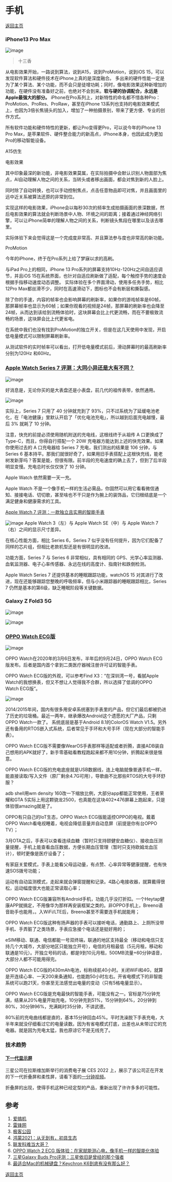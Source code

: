 # 手机
[返回主页](/)

### iPhone13 Pro Max

![image](https://user-images.githubusercontent.com/98196188/150619299-6b6179b4-364b-40f4-bd8e-661ee5624541.png)
> 十三香

从电影效果开始，一路说到算法，说到A15，说到ProMotion，说到iOS 15，可以发现软件算法和硬件技术在iPhone上真的是深度融合。
多出来的硬件性能一定是为了某个算法、某个功能，而不会只是徒增功耗；同时，像电影效果这种新增加的功能，在硬件没有准备好之前，也绝对不会到来。**软与硬的协调配合，永远是Apple最强大的部分。**
iPhone在Pro系列上，对新特性的命名都不惜各种Pro：ProMotion、ProRes、ProRaw，甚至在iPhone 13系列也支持的电影效果模式上，也因为3倍长焦镜头的加入，增加了一种拍摄景别，带来了更方便、专业的创作方式。

所有软件功能和硬件特性的更新，都让Pro变得更Pro，可以说今年的iPhone 13 Pro Max，是苹果软件、硬件整合能力的新高点，iPhone本身，也因此成为更加Pro的移动智能设备。

A15仿生

电影效果

其中印象最深的新功能，非电影效果莫属，在实际拍摄中会默认识别人物面部为焦点，AI自动理解人物之间的关系，当转头或者移出画面，都会对焦到新的人脸上。

同时除了自动转换，也可以手动控制焦点，点击任意物品即可对焦，并且画面里的远中近关系被算法还原的非常到位。

实现这样的电影效果，iPhone会以每秒30次的频率生成拍摄画面的景深数据，然后电影效果的算法就会判断场景中人物、环境之间的距离；接着通过神经网络引擎，可以让iPhone简单的理解人物之间的关系，判断镜头焦段在哪里以及该去哪里。

实际体验下来会觉得这是一个完成度非常高、并且算法参与度也非常高的新功能。

ProMotion

今年的iPhone，终于在Pro系列上给了梦寐以求的高刷。

与iPad Pro上的相同，iPhone 13 Pro系列的屏幕支持10Hz-120Hz之间自适应调节，并且iOS 15在系统界面，也针对自适应刷新做了适配，每个触控手势的速度会根据手指移动速度动态调整。
实际体验在多个界面滑动，使用多任务手势，相比12Pro Max都丝滑不少，同时在高速滑动下，图标也不会有断层和撕裂感。

除了你的手速，内容的帧率也会影响屏幕的刷新率，如果你的游戏帧率是60帧，那屏幕帧率也显示为60帧；如果你观看的视频是24帧，那屏幕的刷新率也会降至24帧，从而达到该给到流畅体验时，这块屏幕会比上代更流畅，而在不要极致流畅的场景，这块屏会比上代更省电。

在系统中我们也没有找到ProMotion的独立开关，但是在这几天使用中发现，开启低电量模式可以限制屏幕刷新率。

从测试软件的实时帧率可以看出，打开低电量模式前后，滑动屏幕时的最高刷新率分别为120Hz 和60Hz。

### [Apple Watch Series 7 评测：大同小异还是大有不同？](https://www.ifanr.com/1447148)

![image](https://user-images.githubusercontent.com/98196188/152644564-0f40f814-52f6-4aca-86bd-ab74226caed0.png)

好消息是，无论你买的是大表盘还是小表盘，前几代的祖传表带，依然通用。

![image](https://user-images.githubusercontent.com/98196188/152644667-cd489a5e-f0ec-4aa1-8aa0-33d93973ecb4.png)

实际上，Series 7 只用了 40 分钟就充到了 93%，只不过系统为了延缓电池老化，在「电池健康」里默认开启了「优化电池充电」，所以越到后面充电越慢，最后 3% 就耗了 10 分钟。

注意，快充的前提必须使用随机附送的充电线，这根线终于从祖传 A 口更换成了 Type-C，而且，你得自行搭配一个 20W 充电器方能达到上述的快充效果。如果你使用过去的 A 口充电器给 Series 7 充电，我们测出的结果是 106 分钟，与 Series 6 基本持平。那我们就很好奇了，如果用旧手表搭配上这根快充线，能老树发新芽吗？答案是能，但很有限。前半段的充电速度的确上去了，但到了后半段明显变慢。充电总时长仅仅快了 10 分钟。

Apple Watch 依然需要一天一充。

Apple Watch 不是一个像手机一样的生活必需品，你固然可以用它看看微信通知、接接电话、切切歌，甚至啥也不干只是作为腕上的装饰品，它归根结底是一个满足健身和健康需求的工具。

[Apple Watch 7 评测：一款独立且实用的智能手表](https://www.znj.com/news/91903.html)

![image](https://user-images.githubusercontent.com/98196188/152644593-d953427f-70a7-4769-a4e5-4b1c6f58c0ca.png)
Apple Watch 3（左）与 Apple Watch SE（中）与 Apple Watch 7（右）之间的显示尺寸差异。

在核心性能方面，相比 Series 6，Series 7 似乎没有任何提升，因为它们配备了同样的芯片组，但相比老款机型还是有很明显的改进。

功能方面，Series 7 与 Series 6 非常相似，具有相同的 GPS、光学心率监测器、血氧监测器、电子心率传感器、永远在线的高度计、指南针和跌倒检测。

Apple Watch Series 7 还提供基本的睡眠跟踪功能，watchOS 15 对其进行了改进，现在还能够跟踪您整晚的呼吸频率，但与小米跟踪器的睡眠跟踪相比，Series 7 仍然是基本的第6级，缺乏睡眠阶段等关键数据。

### Galaxy Z Fold3 5G

![image](https://user-images.githubusercontent.com/98196188/150619335-7fe17950-f883-48f8-bbd0-590c495df468.png)

![image](https://user-images.githubusercontent.com/98196188/150635624-aca61afa-d6cf-4a4d-b65d-e6841db79251.png)

### [OPPO Watch ECG版](https://www.igao7.com/news/202103/NrufEh9XTGbDSVM2.html)

![image](https://user-images.githubusercontent.com/98196188/150665995-1c5d8303-8b6d-4670-a7f6-18ea50e5f66f.png)

OPPO Watch在2020年的3月6日发布，半年后的9月24日，OPPO Watch ECG版发布。后者是国内首个拿到二类医疗器械注册许可证的智能手表。

OPPO Watch ECG版的外观，可以参考Find X3：“在深圳湾一号，看腻Apple Watch的我想换表，但又不想让人觉得我不合群，所以选择了低调的OPPO Watch ECG版”。

![image](https://user-images.githubusercontent.com/98196188/150664298-b5feb97f-9a59-479e-bc48-8bddaa312dfe.png)

2014/2015年间，国内有很多用安卓系统塞到手表里的产品，但它们最后都被扔进了历史的垃圾桶。最近一两年，继承爆改Android这个遗愿的大厂产品，只剩OPPO Watch一款了。
系统底层是基于Android  8.1的ColorOS Watch V1.5。另外还有备用的RTOS嵌入式系统，后者常见于手环和大号手环（现在大部分的智能手表）。

OPPO Watch ECG版不需要像WearOS手表那样等适配或者折腾，直接ADB装自己想用的APK就好了，新手零基础看教程跑起来都不用10分钟，折腾起来很是惬意。

OPPO Watch ECG版的充电底座就是USB数据线，连上电脑就像普通手机一样，能直接读取/写入文件（原厂剩余4.7G可用），导歌曲不比那些RTOS的大号手环舒服？

adb shell用wm density 160改一下缩放比例，大部分app都能正常使用，王者荣耀和GTA 5实际上用这颗骁龙2500，也真能在这块402*476屏幕上跑起来，只是体验很amazing就是了。

OPPO有只自己的IoT生态，OPPO Watch ECG版能遥控OPPO的电视。戴着OPPO Watch看电视睡着，电视会降低音量并自动息屏（前提是你有台OPPO TV）；

3月OTA之后，手表可以查看连续血糖（暂时只支持颐健安血糖仪）、接收血压测量提醒，手机上能查看血压数据，方便长期血压管理（暂时只支持欧姆龙血压计），顿时更像是医疗设备了；

有家庭关爱模式，手表上能看父母运动量，有点赞、心率异常等健康提醒，也有快速SOS拨号功能；

运动有自动监测模式，走起来就会弹窗提醒和记录。4路心电接收器，就算戴得很松，运动幅度很大也能正常读取心率；

OPPO Watch ECG版兼容所有Android手机，功能几乎没打折扣。一个Heytap健康APP就搞定，不用像华为那样再安装框架之类的。非OPPO手机上，Breeno语音助手也能用，。入WiFi/LTE后，Breeno甚至不需要连手机就能用；

OPPO Watch ECG版这种有扬声器的手表可以接听电话，通勤路上、上厕所没带手机、手弄脏了之类场景，手表应急接个电话还是挺好用的；

eSIM移动、联通、电信都能一号双终端，联通的地区支持最全（移动和电信只支持几个大城市，大部分地区只能独立开号），电信的月租最低（5元月租，移动和联通是10元）。开独立号码的话，都是9到10元月租，500MB流量+60分钟语音，大部分人都不可能用得完。

OPPO Watch ECG版的430mAh电池，标称续航40小时。关闭WiFi和4G，就算是开连续心率、一天200来条通知，也能跑50小时左右。开省电模式下的非智能系统可以跑21天，你甚至无法感觉出电量的变动（只有5格电量显示）。

OPPO Watch ECG版是充电最快的智能手表，可能没有之一。官标是75分钟充满，结果从20%电量开始充电，10分钟充到51%，15分钟到64%，20分钟到80%，30分钟96%，充满耗时35分钟，不讲武德。

80%前的充电曲线都是直的，基本15分钟回血45%。平时洗澡脱下手表充电，大半年来就没仔细看过它的电量读数。因为有省电模式打底，出差也从未带过它的充电器。就是因为充电太猛，我也原谅它不是无线充了。

### 技术趋势

#### [下一代显示屏](https://www.youtube.com/watch?v=P0wL65A3Iyo&ab_channel=CNET)

三星公司在拉斯维加斯举行的消费电子展 CES 2022 上，展示了该公司正在开发的下一代折叠屏和柔性屏，请看下面的[一分钟视频](https://v.qq.com/x/page/t3318axh68i.html)。

折叠屏的出现，使得手机这种已经定型的产品，重新出现了许许多多的可能性。

## 参考

1. [爱搞机](https://www.igao7.com)
2. [雷锋网](https://www.leiphone.com) 
3. [极客公园](https://www.geekpark.net)
4. [鸿蒙2021：从无到有，初具生态](https://www.leiphone.com/category/industrynews/nsfitSkPTVef43XN.html) 
5. [联发科难当大哥？](https://www.leiphone.com/category/chips/EHCTykWu4aKuYLP0.html)
6. [OPPO Watch 2 ECG 版体验：在家就能测心电，像手机一样的智能化体验](https://www.geekpark.net/news/290706) 
7. [三星Galaxy Buds Pro评测：三星依旧是曾经的那个强者](https://www.sohu.com/a/450272959_115088)
8. [最适合Mac的机械键盘？Keychron K6到底有没有那么好？](https://zhuanlan.zhihu.com/p/237720536)

[返回主页](/)
